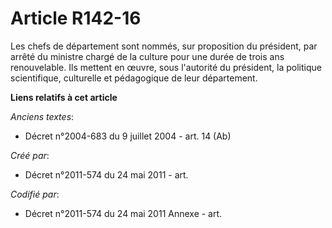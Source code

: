 # Article R142-16

Les chefs de département sont nommés, sur proposition du président, par arrêté du ministre chargé de la culture pour une
durée de trois ans renouvelable. Ils mettent en œuvre, sous l'autorité du président, la politique scientifique, culturelle et
pédagogique de leur département.

**Liens relatifs à cet article**

_Anciens textes_:

  - Décret n°2004-683 du 9 juillet 2004 - art. 14 (Ab)

_Créé par_:

  - Décret n°2011-574 du 24 mai 2011  - art.

_Codifié par_:

  - Décret n°2011-574 du 24 mai 2011 Annexe - art.

